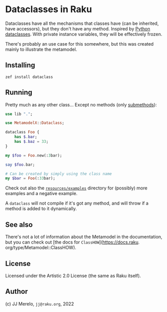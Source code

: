 # Dataclasses in Raku

Dataclasses have all the mechanisms that classes have (can be inherited, 
have accessors), but they don't have any method. Inspired by [Python 
dataclasses](https://docs.python.org/3/library/dataclasses.html). With 
private instance variables, they will be effectively frozen.

There's probably an use case for this somewhere, but this was created mainly 
to illustrate the metamodel.

## Installing

    zef install dataclass

## Running

Pretty much as any other class... Except no methods
(only [submethods](https://docs.raku.org/type/Submethod)):

```raku
use lib ".";

use MetamodelX::Dataclass;

dataclass Foo {
    has $.bar;
    has $.baz = 33;
}

my $foo = Foo.new(:3bar);

say $foo.bar;

# Can be created by simply using the class name
my $bar = Foo(:33bar);
```

Check out also the [`resources/examples`](resources/examples) directory for 
(possibly) more examples and a negative example.

A `dataclass` will not compile if it's got any method, and will throw if a 
method is added to it dynamically.

## See also

There's not a lot of information about the Metamodel in the documentation, 
but you can check out [the docs for `ClassHOW`](https://docs.raku.
org/type/Metamodel::ClassHOW).

## License

Licensed under the Artistic 2.0 License (the same as Raku itself).

## Author

(c) JJ Merelo, `jj@raku.org`, 2022

